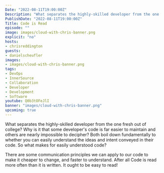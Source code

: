 ```yaml
---
Date: "2022-08-11T19:00:00Z"
Description: "What separates the highly-skilled developer from the one fresh out of college? Why is it that some developer's code is far easier to maintain and others are nearly impossible to decipher? Both boil down fundamentally to whether you can easily understand the ideas and intent conveyed in their code. So what makes for easily understood code? There are some communication principles we can apply to our code to make it cheaper to change, and faster to understand. After all Code is read more often than it is written. It ought to be easy to read!"
PublishDate: "2022-08-11T19:00:00Z"
Title: Code is Read
episode: ""
image: images/cloud-with-chris-banner.png
explicit: "no"
hosts:
- chrisreddington
guests:
- danielscheufler
images:
- images/cloud-with-chris-banner.png
tags:
- DevOps
- InnerSource
- Collaboration
- Developer
- Development
- Software
youtube: Q0b3tOFeJlI
banner: "images/cloud-with-chris-banner.png"
upcoming: true
---
```

What separates the highly-skilled developer from the one fresh out of college? Why is it that some developer's code is far easier to maintain and others are nearly impossible to decipher? Both boil down fundamentally to whether you can easily understand the ideas and intent conveyed in their code. So what makes for easily understood code?

There are some communication principles we can apply to our code to make it cheaper to change, and faster to understand. After all Code is read more often than it is written. It ought to be easy to read!
